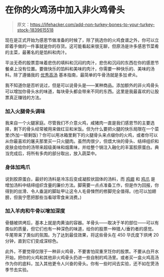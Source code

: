 # 在你的火鸡汤中加入非火鸡骨头

> 原文：<https://lifehacker.com/add-non-turkey-bones-to-your-turkey-stock-1839615518>

现在是正式开始为感恩节做准备的时候了，除了挑选你的火鸡食谱之外，你可以立即着手做的一件事就是你的存货。这可能看起来很无聊，但原汤是许多感恩节菜肴的主菜，最著名的是馅料和肉汁。



平淡无奇的股票意味着悲伤的填料和沉闷的肉汁，悲伤和沉闷的东西在你的感恩节餐桌上没有位置。要做快乐的馅料和美味的肉汁，你需要一种快乐的、美味的汤料。除了遵循我的 [优秀高汤](https://lifehacker.com/how-to-make-stock-that-isnt-bland-nonsense-1820626531) 基本指南，最简单的牛骨汤就是多加*骨头*。

我不知道你是否听说过，但是可以说骨头是——某种商品。添加额外的非火鸡骨头可以增加你骨头水的味道，每块骨头都会带来不同的东西。这里是我最喜欢的让股票真正赚钱的方法。

### 加入火腿骨头调味

我来自一个火腿家庭。尽管我们不介意火鸡，咸猪肉一直是我们感恩节的主要选择，剩下的骨头经常被用来做红豆和米饭。但为什么要把火腿的快乐局限在一个菜里(外加一顿剩饭)？你可以用冰箱里剩下的火腿骨头来点缀你的火鸡，或者你可以从你最喜欢的屠夫那里买一只火腿肉。虽然肉很少，但煨大块的骨头、结缔组织和皮肤会给你的汤带来超级美味和烟熏味，并给整个锅注入融化的丰富胶原蛋白。典当完成后，将所有多肉的部分取出，放入蔬菜中。

### 身体加鸡爪

说到胶原蛋白，最好的汤料是冷冻后变成凝胶状固体的汤料，而 [鸡翅](https://skillet.lifehacker.com/chicken-wings-make-the-richest-broth-imaginable-1787814398) 和 [鸡爪](https://skillet.lifehacker.com/use-chicken-feet-for-the-richest-possible-stock-1824999592) 是增加汤料中结缔组织含量的廉价方法。脚需要一点点准备工作，但是作为回报，你得到的丝滑、令人垂涎的脚趾甲让这令人毛骨悚然的修脚完全值得。(也可以加翅膀，但我宁愿把那些当看球零食来消费。)

### 加入羊肉和牛骨以增加深度

骨髓被烘烤后，基本上就是肉黄油的容器。羊骨头——取决于羊的部位——可以有类似的质量，但它们也有一种深色的味道，给你的股票一种猎人/垂钓者的感觉。牛尾带来了类似的氛围。为了达到最佳效果，将这些骨头在 450 华氏度下烘烤 20 分钟，直到它们变成深棕色。

此外，不要觉得仅限于一种非火鸡骨，不要害怕双重烹饪你的股票。不要从白开水开始，把你的火鸡和其他非火鸡骨头扔进一些自制的鸡汤里。或者买一盒火鸡高汤作为你的底料，加入其他更令人兴奋的骨头。你有一些时间去实验，还不如在煲汤季节去实验。